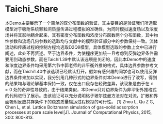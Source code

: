 # Taichi_Share
本Demo主要展示了一个简单的双分布函数的验证，其主要目的是验证我们所选取模型对于吸附系统颗粒间质量传递过程模拟的准确性。为同时模拟速度场以及浓度场并将其影响耦合起来，其有密度分布函数和浓度分布函数两个分布函数，其中物性参数和流场几何参数的选取均与文献中的模型验证部分中的参数保持一致。流体流动和传质过程的控制方程均选取D2Q9模型，具体模型选取的参数上文中已进行阐述，此处不再赘述。至于边界条件，为使程序更加统一且考虑到反弹边界条件需要用到动态参数，而在Taichi1.39中默认该选项是关闭的，因此本Demo中的速度和浓度边界条件均采用第六节中郭老师的非平衡外推的格式，具体边界参数参考文献，而在Taichi1.40中该选项已经默认打开，假如有感兴趣的同学也可以使用反弹边界条件来加以实现，我分别用几种形式的边界条件对本Demo进行了改写，得到的结果均与理论解基本保持一致，仅在出口段存在轻微差异，该现象是由于在 $x=0$ 处的奇异性导致的，由于结果类似，本Demo只对边界条件为非平衡外推格式的代码进行了展示。由该验证可以充分说明格子玻尔兹曼方法对在对流，扩散和界面吸附反应共存条件下的稳态质量输运过程模拟的可行性。
[1] Zhou L, Qu Z G, Chen L, et al. Lattice Boltzmann simulation of gas–solid adsorption processes at pore scale level[J]. Journal of Computational Physics, 2015, 300: 800-813.
